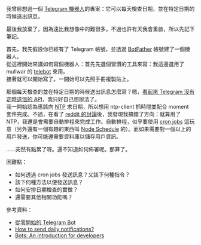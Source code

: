 <p>我曾經想過一個 <a href="https://core.telegram.org/bots">Telegram 機器人</a>的專案：它可以每天檢查日期，並在特定日期的時候送出訊息。</p>
<p>最後我放棄了，因為遠比我想像中的難很多。不過也許有天我會重啟，所以先記下筆記。</p>
<p>首先，我先假設你已經有了 Telegram 帳號，並透過 <a href="https://telegram.me/botfather">BotFather</a> 帳號建了一個機器人。<br>
從這裡開始來講如何寫個機器人：首先先選個習慣的工具來寫：我這邊選用了 mullwar 的 <a href="https://github.com/mullwar/telebot">telebot</a> 來用。<br>
接著就可以開始寫了。一開始可以先照手冊複製貼上。</p>
<p>那個每天檢查的並在特定日期的時候送出訊息怎麼寫？嗯，<a href="https://github.com/irazasyed/telegram-bot-sdk/issues/20">看起來 Telegram 沒有定時送信的 API</a>，我只好自己想辦法了。<br>
我一開始認為應該向 <a href="https://zh.wikipedia.org/wiki/%E7%B6%B2%E8%B7%AF%E6%99%82%E9%96%93%E5%8D%94%E5%AE%9A">NTP</a> 求日期，所以想用 ntp-client 抓時間並配合 moment 套件完成。不過，在看了 <a href="https://www.reddit.com/r/TelegramBots/comments/3d83jm/how_to_send_daily_notifications/">reddit 的討論</a>後，我發現我搞錯了方向：就算用了 NTP，我還是會需要自動排程來完成工作。自動排程，似乎要使用 <a href="http://linux.vbird.org/linux_basic/0430cron.php">cron jobs</a> 這玩意（另外還有一個有趣的東西叫 <a href="https://www.npmjs.com/package/node-schedule"> Node Schedule</a> 的）。而如果需要對一個以上的用戶發送，你可能還需要資料庫以儲存用戶資訊。</p>
<p>……突然有點累了呀。還不知道如何佈署呢。那算了。</p>
<p>困難點：</p>
<ul>
	<li>如何透過 cron jobs 發送訊息？又該下何種指令？</li>
	<li>該下何種方法以便發送訊息？</li>
	<li>如何安排日期檢查的實做？</li>
	<li>還需要其他相關功能嗎？</li>
</ul>
<p>參考資料：</p>
<ul>
	<li><a href="https://blog.sean.taipei/2017/05/telegram-bot">從零開始的 Telegram Bot</a></li>
	<li><a href="https://www.reddit.com/r/TelegramBots/comments/3d83jm/how_to_send_daily_notifications/">How to send daily notifications?</a></li>
	<li><a href="https://core.telegram.org/bots">Bots: An introduction for developers</a></li>
</ul>